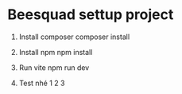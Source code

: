 # Beesquad settup project

1. Install composer
composer install

2. Install npm
npm install

3. Run vite
npm run dev



4. Test nhé 1 2 3

